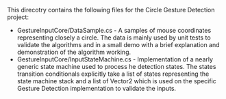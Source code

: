 This direcotry contains the following files for the Circle Gesture Detection project:

- GestureInputCore/DataSample.cs - A samples of mouse coordinates representing closely a circle. The data is mainly used by unit tests to validate the algorithms and in a small demo with a brief explanation and demonstration of the algorithm working.
- GestureInputCore/InputStateMachine.cs - Implementation of a nearly generic state machine used to process he detection states. The states transition conditionals explicitly take a list of states representing the state machine stack and a list of Vector2 which is used on the specific Gesture Detection implementation to validate the inputs.
